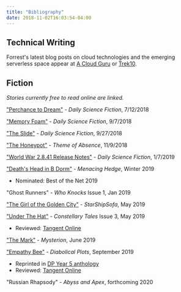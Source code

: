 ```yaml
---
title: "Bibliography"
date: 2018-11-02T16:03:54-04:00
---
```


## Technical Writing
Forrest's latest blog posts on cloud technologies and the emerging serverless space appear at [A Cloud Guru](https://read.acloud.guru/@forrestbrazeal) or [Trek10](https://www.trek10.com/blog/).

## Fiction
*Stories currently free to read online are linked.*

["Perchance to Dream"](https://dailysciencefiction.com/science-fiction/biotech/forrest-brazeal/perchance-to-dream-SF) - *Daily Science Fiction*, 7/12/2018

["Memory Foam"](https://dailysciencefiction.com/science-fiction/biotech/forrest-brazeal/memory-foam) - *Daily Science Fiction*, 9/7/2018

["The Slide"](https://dailysciencefiction.com/science-fiction/other-worlds-sf/forrest-brazeal/the-slide) - *Daily Science Fiction*, 9/27/2018

["The Honeypot"](http://www.themeofabsence.com/2018/11/the-honeypot-by-forrest-brazeal/) - *Theme of Absence*, 11/9/2018

["World War 2.8.41 Release Notes"](https://dailysciencefiction.com/science-fiction/future-societies/forrest-brazeal/world-war-2841-release-notes) - *Daily Science Fiction*, 1/7/2019

["Death's Head in B Dorm"](https://menacinghedge.com/winter2019/entry-brazeal.php) - *Menacing Hedge*, Winter 2019
  
  - Nominated: Best of the Net 2019

"Ghost Runners" - *Who Knocks* Issue 1, Jan 2019

["The Girl of the Golden City"](http://www.starshipsofa.com/blog/2019/05/08/starshipsofa-no-587-forrest-brazeal/) - *StarShipSofa*, May 2019

["Under The Hat"](http://constellary.com/blog-post/fiction-under-the-hat/) - *Constellary Tales* Issue 3, May 2019
  
  - Reviewed: [Tangent Online](https://www.tangentonline.com/e-market-quarterly-reviewsmenu-267/302-constellary-tales/4184-constellary-tales-3-may-2019)

["The Mark"](https://www.mysteriononline.com/2019/06/the-mark.html) - *Mysterion*, June 2019

["Empathy Bee"](https://www.diabolicalplots.com/dp-fiction-55a-empathy-bee-by-forrest-brazeal/) - *Diabolical Plots*, September 2019 

  - Reprinted in [DP Year 5 anthology](https://www.amazon.com/Diabolical-Plots-Year-FIve-Anthology-ebook/dp/B07NNJWSPC)
  - Reviewed: [Tangent Online](https://www.tangentonline.com/e-market-monthly-reviewsmenu-265/279-diabolical-plots/4284-diabolical-plots-55-september-2019)

"Russian Rhapsody" - *Abyss and Apex*, forthcoming 2020
